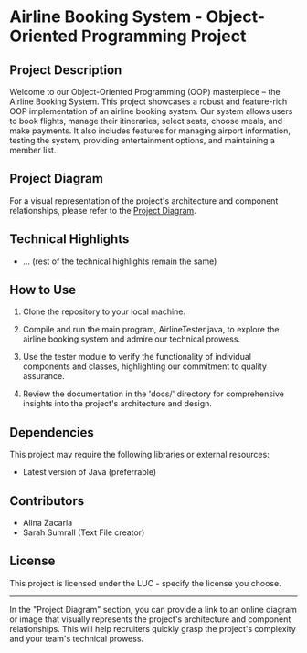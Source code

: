 # Airline Booking System - Object-Oriented Programming Project

## Project Description

Welcome to our Object-Oriented Programming (OOP) masterpiece – the Airline Booking System. This project showcases a robust and feature-rich OOP implementation of an airline booking system. Our system allows users to book flights, manage their itineraries, select seats, choose meals, and make payments. It also includes features for managing airport information, testing the system, providing entertainment options, and maintaining a member list.

## Project Diagram

For a visual representation of the project's architecture and component relationships, please refer to the [Project Diagram](lucid.app/lucidchart/b100910d-d5a3-4d1c-b421-6244d54e588e/edit?viewport_loc=-3511%2C-607%2C3032%2C1723%2C0_0&invitationId=inv_29b2219a-06f2-40b7-bdce-feee60544ba1).

## Technical Highlights

- ... (rest of the technical highlights remain the same)

## How to Use

1. Clone the repository to your local machine.

2. Compile and run the main program, AirlineTester.java, to explore the airline booking system and admire our technical prowess.

3. Use the tester module to verify the functionality of individual components and classes, highlighting our commitment to quality assurance.

4. Review the documentation in the 'docs/' directory for comprehensive insights into the project's architecture and design.

## Dependencies

This project may require the following libraries or external resources:

- Latest version of Java (preferrable)

## Contributors

- Alina Zacaria
- Sarah Sumrall (Text File creator)

## License

This project is licensed under the LUC - specify the license you choose.

---

In the "Project Diagram" section, you can provide a link to an online diagram or image that visually represents the project's architecture and component relationships. This will help recruiters quickly grasp the project's complexity and your team's technical prowess.

